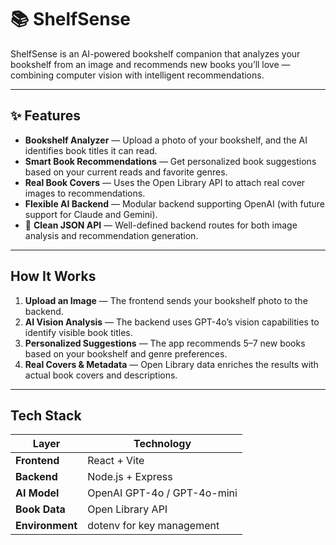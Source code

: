 # 📚 ShelfSense

ShelfSense is an AI-powered bookshelf companion that analyzes your bookshelf from an image and recommends new books you’ll love — combining computer vision with intelligent recommendations.

---

## ✨ Features

-  **Bookshelf Analyzer** — Upload a photo of your bookshelf, and the AI identifies book titles it can read.
- **Smart Book Recommendations** — Get personalized book suggestions based on your current reads and favorite genres.
- **Real Book Covers** — Uses the Open Library API to attach real cover images to recommendations.
- **Flexible AI Backend** — Modular backend supporting OpenAI (with future support for Claude and Gemini).
- 💬 **Clean JSON API** — Well-defined backend routes for both image analysis and recommendation generation.

---

## How It Works

1. **Upload an Image** — The frontend sends your bookshelf photo to the backend.
2. **AI Vision Analysis** — The backend uses GPT-4o’s vision capabilities to identify visible book titles.
3. **Personalized Suggestions** — The app recommends 5–7 new books based on your bookshelf and genre preferences.
4. **Real Covers & Metadata** — Open Library data enriches the results with actual book covers and descriptions.

---

## Tech Stack

| Layer | Technology |
|-------|-------------|
| **Frontend** | React + Vite |
| **Backend** | Node.js + Express |
| **AI Model** | OpenAI GPT-4o / GPT-4o-mini |
| **Book Data** | Open Library API |
| **Environment** | dotenv for key management |


